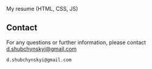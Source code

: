 My resume (HTML, CSS, JS)

## Contact

For any questions or further information, please contact [d.shubchynskyi@gmail.com](mailto:d.shubchynskyi@gmail.com)
   ```
   d.shubchynskyi@gmail.com
   ```